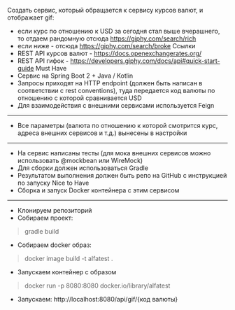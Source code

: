 Создать сервис, который обращается к сервису курсов валют, и отображает gif:
* если курс по отношению к USD за сегодня стал выше вчерашнего, то отдаем рандомную отсюда https://giphy.com/search/rich
* если ниже - отсюда https://giphy.com/search/broke
Ссылки
* REST API курсов валют - https://docs.openexchangerates.org/
* REST API гифок - https://developers.giphy.com/docs/api#quick-start-guide
Must Have
* Сервис на Spring Boot 2 + Java / Kotlin
* Запросы приходят на HTTP endpoint (должен быть написан в соответствии с rest conventions), туда передается код валюты по отношению с которой сравнивается USD
* Для взаимодействия с внешними сервисами используется Feign
*****
* Все параметры (валюта по отношению к которой смотрится курс, адреса внешних сервисов и т.д.) вынесены в настройки
******
* На сервис написаны тесты (для мока внешних сервисов можно использовать @mockbean или WireMock)
* Для сборки должен использоваться Gradle
* Результатом выполнения должен быть репо на GitHub с инструкцией по запуску
Nice to Have
* Сборка и запуск Docker контейнера с этим сервисом
******
* Клонируем репозиторий
* Собираем проект:
> gradle build
* Собираем docker образ:
> docker image build -t alfatest .
* Запускаем контейнер с образом
> docker run -p 8080:8080 docker.io/library/alfatest 
* Запускаем: http://localhost:8080/api/gif/{код валюты}
